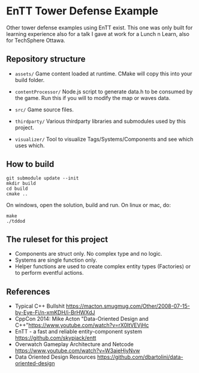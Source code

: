 # EnTT Tower Defense Example
Other tower defense examples using EnTT exist. This one was only built for learning experience also for a talk I gave at work for a Lunch n Learn, also for TechSphere Ottawa.

## Repository structure
* `assets/` Game content loaded at runtime. CMake will copy this into your build folder.

* `contentProcessor/` Node.js script to generate data.h to be consumed by the game. Run this if you will to modify the map or waves data.

* `src/` Game source files.

* `thirdparty/` Various thirdparty libraries and submodules used by this project.

* `visualizer/` Tool to visualize Tags/Systems/Components and see which uses which.

## How to build
```
git submodule update --init
mkdir build
cd build
cmake ..
```
On windows, open the solution, build and run.
On linux or mac, do:
```
make
./tddod
```

## The ruleset for this project
- Components are struct only. No complex type and no logic.
- Systems are single function only.
- Helper functions are used to create complex entity types (Factories) or to perform eventful actions.

## References
* Typical C++ Bullshit https://macton.smugmug.com/Other/2008-07-15-by-Eye-Fi/n-xmKDH/i-BrHWXdJ
* CppCon 2014: Mike Acton "Data-Oriented Design and C++"https://www.youtube.com/watch?v=rX0ItVEVjHc
* EnTT -  a fast and reliable entity-component system https://github.com/skypjack/entt
* Overwatch Gameplay Architecture and Netcode https://www.youtube.com/watch?v=W3aieHjyNvw
* Data Oriented Design Resources https://github.com/dbartolini/data-oriented-design
